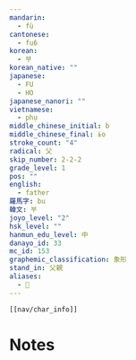 ```yaml
---
mandarin:
  - fù
cantonese:
  - fu6
korean:
  - 부
korean_native: ""
japanese:
  - FU
  - HO
japanese_nanori: ""
vietnamese:
  - phụ
middle_chinese_initial: b
middle_chinese_final: ɨo
stroke_count: "4"
radical: 父
skip_number: 2-2-2
grade_level: 1
pos: ""
english:
  - father
羅馬字: bu
韓文: 부
joyo_level: "2"
hsk_level: ""
hanmun_edu_level: 中
danayo_id: 33
mc_id: 153
graphemic_classification: 象形
stand_in: 父親
aliases:
  - 𠇑
---
```

```meta-bind-embed
[[nav/char_info]]
```

# Notes
